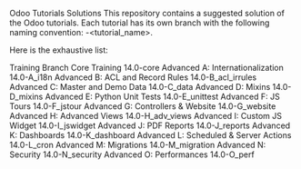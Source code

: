 Odoo Tutorials Solutions
This repository contains a suggested solution of the Odoo tutorials. Each tutorial has its own branch with the following naming convention: <version>-<tutorial_name>.

Here is the exhaustive list:

Training	Branch
Core Training	14.0-core
Advanced A: Internationalization	14.0-A_i18n
Advanced B: ACL and Record Rules	14.0-B_acl_irrules
Advanced C: Master and Demo Data	14.0-C_data
Advanced D: Mixins	14.0-D_mixins
Advanced E: Python Unit Tests	14.0-E_unittest
Advanced F: JS Tours	14.0-F_jstour
Advanced G: Controllers & Website	14.0-G_website
Advanced H: Advanced Views	14.0-H_adv_views
Advanced I: Custom JS Widget	14.0-I_jswidget
Advanced J: PDF Reports	14.0-J_reports
Advanced K: Dashboards	14.0-K_dashboard
Advanced L: Scheduled & Server Actions	14.0-L_cron
Advanced M: Migrations	14.0-M_migration
Advanced N: Security	14.0-N_security
Advanced O: Performances	14.0-O_perf
